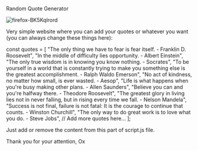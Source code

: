 Random Quote Generator

![firefox-BK5Kqlrord](https://github.com/Okultix/random-quote-generator/assets/167861136/cf6dd694-5bb2-4399-907d-3fa48206b420)

Very simple website where you can add your quotes or whatever you want (you can always change these things here):

const quotes = [
    "The only thing we have to fear is fear itself. - Franklin D. Roosevelt",
    "In the middle of difficulty lies opportunity. - Albert Einstein",
    "The only true wisdom is in knowing you know nothing. - Socrates",
    "To be yourself in a world that is constantly trying to make you something else is the greatest accomplishment. - Ralph Waldo Emerson",
    "No act of kindness, no matter how small, is ever wasted. - Aesop",
    "Life is what happens when you're busy making other plans. - Allen Saunders",
    "Believe you can and you're halfway there. - Theodore Roosevelt",
    "The greatest glory in living lies not in never falling, but in rising every time we fall. - Nelson Mandela",
    "Success is not final, failure is not fatal: It is the courage to continue that counts. - Winston Churchill",
    "The only way to do great work is to love what you do. - Steve Jobs",
    // Add more quotes here...
  ];

Just add or remove the content from this part of script.js file.

Thank you for your attention,
Ox
  
